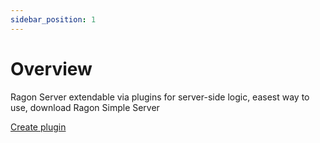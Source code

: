 ```yaml
---
sidebar_position: 1
---
```


# Overview

Ragon Server extendable via plugins for server-side logic, easest way to use, download Ragon Simple Server


[Create plugin](/)